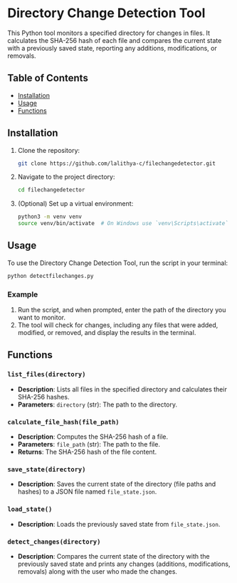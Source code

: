 # Directory Change Detection Tool

This Python tool monitors a specified directory for changes in files. It calculates the SHA-256 hash of each file and compares the current state with a previously saved state, reporting any additions, modifications, or removals.

## Table of Contents

- [Installation](#installation)
- [Usage](#usage)
- [Functions](#functions)

## Installation

1. Clone the repository:
   ```bash
   git clone https://github.com/lalithya-c/filechangedetector.git
   ```

2. Navigate to the project directory:
   ```bash
   cd filechangedetector
   ```

3. (Optional) Set up a virtual environment:
   ```bash
   python3 -m venv venv
   source venv/bin/activate  # On Windows use `venv\Scripts\activate`
   ```

## Usage

To use the Directory Change Detection Tool, run the script in your terminal:

```bash
python detectfilechanges.py
```

### Example

1. Run the script, and when prompted, enter the path of the directory you want to monitor.
2. The tool will check for changes, including any files that were added, modified, or removed, and display the results in the terminal.

## Functions

### `list_files(directory)`

- **Description**: Lists all files in the specified directory and calculates their SHA-256 hashes.
- **Parameters**: `directory` (str): The path to the directory.

### `calculate_file_hash(file_path)`

- **Description**: Computes the SHA-256 hash of a file.
- **Parameters**: `file_path` (str): The path to the file.
- **Returns**: The SHA-256 hash of the file content.

### `save_state(directory)`

- **Description**: Saves the current state of the directory (file paths and hashes) to a JSON file named `file_state.json`.

### `load_state()`

- **Description**: Loads the previously saved state from `file_state.json`.

### `detect_changes(directory)`

- **Description**: Compares the current state of the directory with the previously saved state and prints any changes (additions, modifications, removals) along with the user who made the changes.


